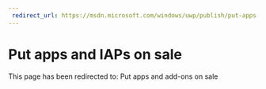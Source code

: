 ```yaml
---
 redirect_url: https://msdn.microsoft.com/windows/uwp/publish/put-apps-and-add-ons-on-sale
---
```


# Put apps and IAPs on sale


This page has been redirected to: Put apps and add-ons on sale
